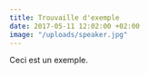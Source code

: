 ```yaml
---
title: Trouvaille d'exemple
date: 2017-05-11 12:02:00 +02:00
image: "/uploads/speaker.jpg"
---
```


Ceci est un exemple.
